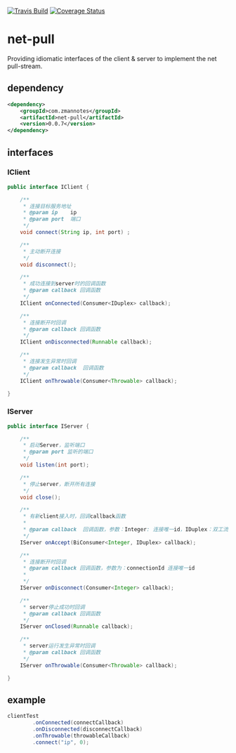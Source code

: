 [![Travis Build](https://api.travis-ci.org/zman2013/net-pull.svg?branch=master)](https://api.travis-ci.org/zman2013/net-pull.svg?branch=master)
[![Coverage Status](https://coveralls.io/repos/github/zman2013/net-pull/badge.svg?branch=master)](https://coveralls.io/github/zman2013/net-pull?branch=master)


# net-pull
Providing idiomatic interfaces of the client & server to implement the net pull-stream.

## dependency
```xml
<dependency>
    <groupId>com.zmannotes</groupId>
    <artifactId>net-pull</artifactId>
    <version>0.0.7</version>
</dependency>
```

## interfaces
### IClient
```java
public interface IClient {

    /**
     * 连接目标服务地址
     * @param ip    ip
     * @param port  端口
     */
    void connect(String ip, int port) ;

    /**
     * 主动断开连接
     */
    void disconnect();

    /**
     * 成功连接到server时的回调函数
     * @param callback 回调函数
     */
    IClient onConnected(Consumer<IDuplex> callback);

    /**
     * 连接断开时回调
     * @param callback 回调函数
     */
    IClient onDisconnected(Runnable callback);

    /**
     * 连接发生异常时回调
     * @param callback  回调函数
     */
    IClient onThrowable(Consumer<Throwable> callback);

}
```
### IServer
```java
public interface IServer {

    /**
     * 启动Server，监听端口
     * @param port 监听的端口
     */
    void listen(int port);

    /**
     * 停止server，断开所有连接
     */
    void close();

    /**
     * 有新client接入时，回调callback函数
     *
     * @param callback  回调函数，参数：Integer: 连接唯一id，IDuplex：双工流
     */
    IServer onAccept(BiConsumer<Integer, IDuplex> callback);

    /**
     * 连接断开时回调
     * @param callback 回调函数，参数为：connectionId 连接唯一id
     *
     */
    IServer onDisconnect(Consumer<Integer> callback);

    /**
     * server停止成功时回调
     * @param callback 回调函数
     */
    IServer onClosed(Runnable callback);

    /**
     * server运行发生异常时回调
     * @param callback 回调函数
     */
    IServer onThrowable(Consumer<Throwable> callback);

}
```

## example
```java
clientTest
        .onConnected(connectCallback)
        .onDisconnected(disconnectCallback)
        .onThrowable(throwableCallback)
        .connect("ip", 0);
```